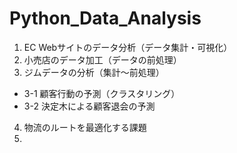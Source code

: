 # Python_Data_Analysis
1. EC Webサイトのデータ分析（データ集計・可視化）
2. 小売店のデータ加工（データの前処理）
3. ジムデータの分析（集計〜前処理）
- 3-1 顧客行動の予測（クラスタリング）
- 3-2 決定木による顧客退会の予測
4. 物流のルートを最適化する課題
5. 
